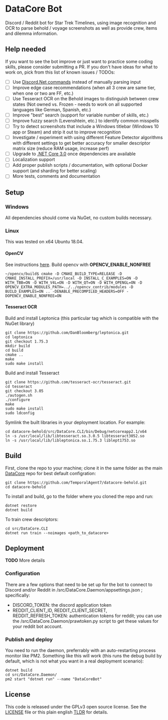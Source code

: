 # DataCore Bot
Discord / Reddit bot for Star Trek Timelines, using image recognition and OCR to parse behold / voyage screenshots as well as provide crew, items and dilemma information.

## Help needed
If you want to see the bot improve or just want to practice some coding skills, please consider submitting a PR. If you don't have ideas for what to work on, pick from this list of known issues / TODOs:
- [ ] Use [Discord.Net commands](https://github.com/discord-net/Discord.Net) instead of manually parsing input
- [ ] Improve edge case recommendations (when all 3 crew are same tier, when one or two are FF, etc.)
- [ ] Use Tesseract OCR on the Behold images to distinguish between crew states (Not owned vs. Frozen - needs to work on all supported languages like German, Spanish, etc.)
- [ ] Improve "best" search (support for variable number of skills, etc.)
- [ ] Improve fuzzy search (Levenshtein, etc.) to identify common misspells 
- [ ] Try to detect screenshots that include a Windows titlebar (Windows 10 app or Steam) and strip it out to improve recognition
- [ ] Investigate / experiment with using different Feature Detector algorithms with different settings to get better accuracy for smaller descriptor matrix size (reduce RAM usage, increase perf)
- [ ] Upgrade to [.NET Core 3.0](https://devblogs.microsoft.com/dotnet/announcing-net-core-3-0/) once dependencies are available
- [ ] Localization support
- [ ] Add proper publish scripts / documentation, with optional Docker support (and sharding for better scaling)
- [ ] More tests, comments and documentation

## Setup

### Windows

All dependencies should come via NuGet, no custom builds necessary.

### Linux

This was tested on x64 Ubuntu 18.04.

#### OpenCV

See instructions [here](https://www.learnopencv.com/install-opencv-4-on-ubuntu-18-04/). Build opencv with **OPENCV_ENABLE_NONFREE**

```
~/opencv/build$ cmake -D CMAKE_BUILD_TYPE=RELEASE -D CMAKE_INSTALL_PREFIX=/usr/local -D INSTALL_C_EXAMPLES=ON -D WITH_TBB=ON -D WITH_V4L=ON -D WITH_QT=ON -D WITH_OPENGL=ON -D OPENCV_EXTRA_MODULES_PATH=../../opencv_contrib/modules -D BUILD_EXAMPLES=ON .. -DENABLE_PRECOMPILED_HEADERS=OFF -DOPENCV_ENABLE_NONFREE=ON
```

#### Tesseract OCR

Build and install Leptonica (this particular tag which is compatible with the NuGet library)
```
git clone https://github.com/DanBloomberg/leptonica.git
cd leptonica
git checkout 1.75.3
mkdir build
cd build
cmake ..
make
sudo make install
```

Build and install Tesseract
```
git clone https://github.com/tesseract-ocr/tesseract.git
cd tesseract
git checkout 3.05
./autogen.sh
./configure
make
sudo make install
sudo ldconfig
```

Symlink the built libraries in your deployment location. For example:

```
cd datacore-behold/src/DataCore.CLI/bin/Debug/netcoreapp2.1/x64
ln -s /usr/local/lib/libtesseract.so.3.0.5 libtesseract3052.so
ln -s /usr/local/lib/libleptonica.so.1.75.3 liblept1753.so
```

## Build

First, clone the repo to your machine; clone it in the same folder as the main [DataCore](https://github.com/TemporalAgent7/datacore) repo for best default configration:
```
git clone https://github.com/TemporalAgent7/datacore-behold.git
cd datacore-behold
```

To install and build, go to the folder where you cloned the repo and run:
```
dotnet restore
dotnet build
```

To train crew descriptors:
```
cd src/DataCore.CLI
dotnet run train --noimages <path_to_datacore>
```

## Deployment

**TODO** More details

### Configuration

There are a few options that need to be set up for the bot to connect to Discord and/or Reddit in /src/DataCore.Daemon/appsettings.json ; specifically:
* DISCORD_TOKEN: the discord application token
* REDDIT_CLIENT_ID, REDDIT_CLIENT_SECRET, REDDIT_REFRESH_TOKEN: authentication tokens for reddit; you can use the /src/DataCore.Daemon/prawtoken.py script to get these values for your reddit bot account.

### Publish and deploy

You need to run the daemon, preferrably with an auto-restarting process monitor like PM2. Something like this will work (this runs the debug build by default, which is not what you want in a real deployment scenario):

```
dotnet build
cd src/DataCore.Daemon/
pm2 start "dotnet run" --name "DataCoreBot"
```

## License
This code is released under the GPLv3 open source license. See the [LICENSE](/LICENSE) file or this plain english [TLDR](https://tldrlegal.com/license/gnu-general-public-license-v3-(gpl-3)) for details.